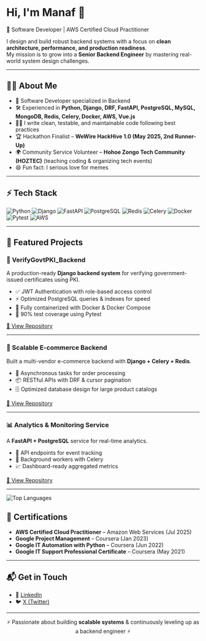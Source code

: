 # Hi, I'm Manaf 👋  
🚀 Software Developer | AWS Certified Cloud Practitioner

I design and build robust backend systems with a focus on **clean architecture, performance, and production readiness**.  
My mission is to grow into a **Senior Backend Engineer** by mastering real-world system design challenges.

---

## 👨‍💻 About Me
- 💼 Software Developer specialized in Backend
- 🛠️ Experienced in **Python, Django, DRF, FastAPI, PostgreSQL, MySQL, MongoDB, Redis, Celery, Docker, AWS, Vue.js**  
- ✍🏽 I write clean, testable, and maintainable code following best practices
- 🏆 Hackathon Finalist – **WeWire HackHive 1.0 (May 2025, 2nd Runner-Up)**  
- 🌍 Community Service Volunteer – **Hohoe Zongo Tech Community (HOZTEC)** (teaching coding & organizing tech events)
- 😄 Fun fact: I serious love for memes

---

## ⚡ Tech Stack
![Python](https://img.shields.io/badge/Python-3776AB?style=for-the-badge&logo=python&logoColor=white)
![Django](https://img.shields.io/badge/Django-092E20?style=for-the-badge&logo=django&logoColor=white)
![FastAPI](https://img.shields.io/badge/FastAPI-009688?style=for-the-badge&logo=fastapi&logoColor=white)
![PostgreSQL](https://img.shields.io/badge/PostgreSQL-316192?style=for-the-badge&logo=postgresql&logoColor=white)
![Redis](https://img.shields.io/badge/Redis-D9281A?style=for-the-badge&logo=redis&logoColor=white)
![Celery](https://img.shields.io/badge/Celery-37814A?style=for-the-badge&logo=celery&logoColor=white)
![Docker](https://img.shields.io/badge/Docker-2496ED?style=for-the-badge&logo=docker&logoColor=white)
![Pytest](https://img.shields.io/badge/Pytest-0A9EDC?style=for-the-badge&logo=pytest&logoColor=white)
![AWS](https://img.shields.io/badge/AWS-FF9900?style=for-the-badge&logo=amazonaws&logoColor=white)

---

## 🚀 Featured Projects

### 🔐 VerifyGovtPKI_Backend
A production-ready **Django backend system** for verifying government-issued certificates using PKI.  
- ✅ JWT Authentication with role-based access control  
- ⚡ Optimized PostgreSQL queries & indexes for speed  
- 🐳 Fully containerized with Docker & Docker Compose  
- 🧪 90% test coverage using Pytest  

[🔗 View Repository](https://github.com/yourusername/VerifyGovtPKI_Backend)

---

### 🛒 Scalable E-commerce Backend
Built a multi-vendor e-commerce backend with **Django + Celery + Redis**.  
- 🔄 Asynchronous tasks for order processing  
- 📦 RESTful APIs with DRF & cursor pagination  
- 🗄️ Optimized database design for large product catalogs  

[🔗 View Repository](https://github.com/yourusername/ecommerce-backend)

---

### 📊 Analytics & Monitoring Service
A **FastAPI + PostgreSQL** service for real-time analytics.  
- 📡 API endpoints for event tracking  
- 🧵 Background workers with Celery  
- 📈 Dashboard-ready aggregated metrics  

[🔗 View Repository](https://github.com/yourusername/analytics-service)

---
![Top Languages](https://github-readme-stats.vercel.app/api/top-langs/?username=manaf-dev&layout=compact&theme=radical)

## 🏅 Certifications
- **AWS Certified Cloud Practitioner** – Amazon Web Services (Jul 2025)  
- **Google Project Management** – Coursera (Jan 2023)  
- **Google IT Automation with Python** – Coursera (Jun 2022)  
- **Google IT Support Professional Certificate** – Coursera (May 2021)

---

## 📬 Get in Touch
- 💼 [LinkedIn](https://linkedin.com/in/manaf-mohammed)  
- 🐦 [X (Twitter)](https://x.com/manaf_dev)  
---

<p align="center">⚡ Passionate about building <b>scalable systems</b> & continuously leveling up as a backend engineer ⚡</p>
